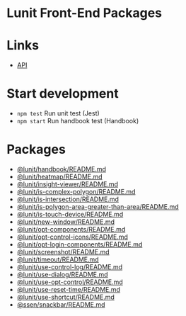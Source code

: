 # Lunit Front-End Packages

# Links

- [API](https://frontend-components.lunit.io/#/insight-viewer/getting-started)

# Start development

- `npm test` Run unit test (Jest)
- `npm start` Run handbook test (Handbook)

# Packages

<!-- index src/**/README.md -->

- [@lunit/handbook/README.md](src/@lunit/handbook/README.md)
- [@lunit/heatmap/README.md](src/@lunit/heatmap/README.md)
- [@lunit/insight-viewer/README.md](src/@lunit/insight-viewer/README.md)
- [@lunit/is-complex-polygon/README.md](src/@lunit/is-complex-polygon/README.md)
- [@lunit/is-intersection/README.md](src/@lunit/is-intersection/README.md)
- [@lunit/is-polygon-area-greater-than-area/README.md](src/@lunit/is-polygon-area-greater-than-area/README.md)
- [@lunit/is-touch-device/README.md](src/@lunit/is-touch-device/README.md)
- [@lunit/new-window/README.md](src/@lunit/new-window/README.md)
- [@lunit/opt-components/README.md](src/@lunit/opt-components/README.md)
- [@lunit/opt-control-icons/README.md](src/@lunit/opt-control-icons/README.md)
- [@lunit/opt-login-components/README.md](src/@lunit/opt-login-components/README.md)
- [@lunit/screenshot/README.md](src/@lunit/screenshot/README.md)
- [@lunit/timeout/README.md](src/@lunit/timeout/README.md)
- [@lunit/use-control-log/README.md](src/@lunit/use-control-log/README.md)
- [@lunit/use-dialog/README.md](src/@lunit/use-dialog/README.md)
- [@lunit/use-opt-control/README.md](src/@lunit/use-opt-control/README.md)
- [@lunit/use-reset-time/README.md](src/@lunit/use-reset-time/README.md)
- [@lunit/use-shortcut/README.md](src/@lunit/use-shortcut/README.md)
- [@ssen/snackbar/README.md](src/@ssen/snackbar/README.md)
